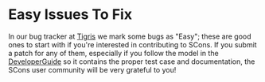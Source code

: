 

# Easy Issues To Fix

In our bug tracker at [Tigris](http://scons.tigris.org) we mark some bugs as "Easy"; these are good ones to start with if you're interested in contributing to SCons.  If you submit a patch for any of them, especially if you follow the model in the [DeveloperGuide](DeveloperGuide) so it contains the proper test case and documentation, the SCons user community will be very grateful to you! 
